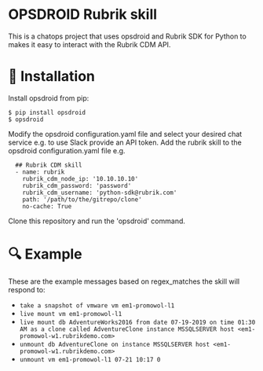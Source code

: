 # OPSDROID Rubrik skill

This is a chatops project that uses opsdroid and Rubrik SDK for Python to makes it easy to interact with the Rubrik CDM API.


# :hammer: Installation

Install opsdroid from pip:

```
$ pip install opsdroid
$ opsdroid
```

Modify the opsdroid configuration.yaml file and select your desired chat service e.g. to use Slack provide an API token.
Add the rubrik skill to the opsdroid configuration.yaml file e.g.
```
  ## Rubrik CDM skill
  - name: rubrik
    rubrik_cdm_node_ip: '10.10.10.10'
    rubrik_cdm_password: 'password'
    rubrik_cdm_username: 'python-sdk@rubrik.com'
    path: '/path/to/the/gitrepo/clone'
    no-cache: True
```

Clone this repository and run the 'opsdroid' command. 

# :mag: Example

These are the example messages based on regex_matches the skill will respond to:

* `take a snapshot of vmware vm em1-promowol-l1`
* `live mount vm em1-promowol-l1`
* `live mount db AdventureWorks2016 from date 07-19-2019 on time 01:30 AM as a clone called AdventureClone instance MSSQLSERVER host <em1-promowol-w1.rubrikdemo.com>`
* `unmount db AdventureClone on instance MSSQLSERVER host <em1-promowol-w1.rubrikdemo.com>`
* `unmount vm em1-promowol-l1 07-21 10:17 0`
